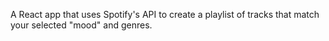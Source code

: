 A React app that uses Spotify's API to create a playlist of tracks that match your selected "mood" and genres.

